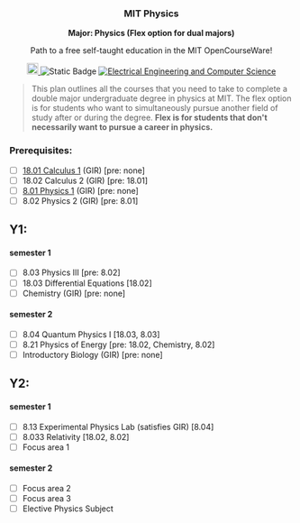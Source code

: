 <h3 align="center">MIT Physics</h3>
<p align="center">
  <strong>Major: Physics (Flex option for dual majors)</strong>
</p>
<p align="center">
  Path to a free self-taught education in the MIT OpenCourseWare!
</p>
<p align="center">
    <a href="https://ocw.mit.edu/">
    <img alt="MIT OCW" src="https://pbs.twimg.com/profile_images/912676696620359680/e-G5lqVs_400x400.jpg" width="20">
  </a>
  <img alt="Static Badge" src="https://img.shields.io/badge/MIT_OCW-Open_Learning-%23FF8C00?style=-flat&link=https%3A%2F%2Focw.mit.edu%2F">
  <a href="https://github.com/cforcomputer/MIT-OCW-major-plans">
	<img alt="Electrical Engineering and Computer Science" src="https://img.shields.io/badge/Physics-blue.svg">
  </a>
</p>

> This plan outlines all the courses that you need to take to complete a double major undergraduate degree in physics at MIT. The flex option is for students who want to simultaneously pursue another field of study after or during the degree. <strong>Flex is for students that don't necessarily want to pursue a career in physics.</strong>

### Prerequisites:

- [ ] [18.01 Calculus 1](https://ocw.mit.edu/courses/18-01-calculus-i-single-variable-calculus-fall-2020/) (GIR) [pre: none]
- [ ] 18.02 Calculus 2 (GIR) [pre: 18.01]
- [ ] [8.01 Physics 1]() (GIR) [pre: none]
- [ ] 8.02 Physics 2 (GIR) [pre: 8.01]

## Y1:

#### semester 1

- [ ] 8.03 Physics III [pre: 8.02]
- [ ] 18.03 Differential Equations [18.02]
- [ ] Chemistry (GIR) [pre: none]

#### semester 2

- [ ] 8.04 Quantum Physics I [18.03, 8.03]
- [ ] 8.21 Physics of Energy [pre: 18.02, Chemistry, 8.02]
- [ ] Introductory Biology (GIR) [pre: none]

## Y2:

#### semester 1

- [ ] 8.13 Experimental Physics Lab (satisfies GIR) [8.04]
- [ ] 8.033 Relativity [18.02, 8.02]
- [ ] Focus area 1

#### semester 2

- [ ] Focus area 2
- [ ] Focus area 3
- [ ] Elective Physics Subject
